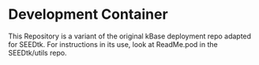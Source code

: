 Development Container
=====================

This Repository is a variant of the original kBase deployment repo adapted for
SEEDtk. For instructions in its use, look at ReadMe.pod in the SEEDtk/utils repo.
